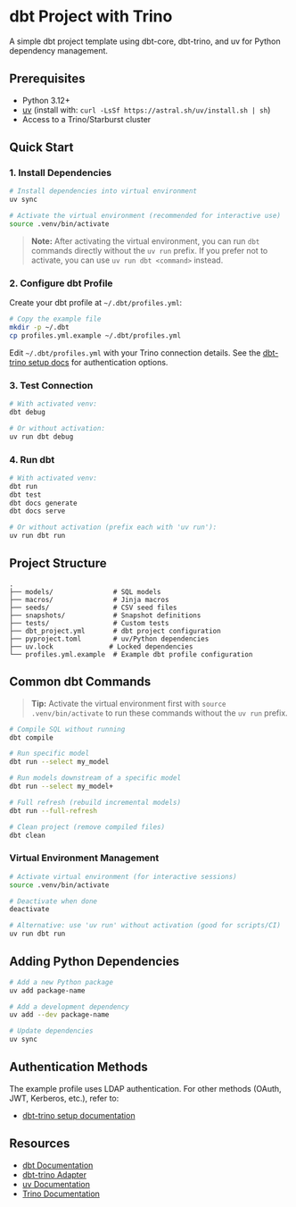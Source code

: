 # dbt Project with Trino

A simple dbt project template using dbt-core, dbt-trino, and uv for Python dependency management.

## Prerequisites

- Python 3.12+
- [uv](https://github.com/astral-sh/uv) (install with: `curl -LsSf https://astral.sh/uv/install.sh | sh`)
- Access to a Trino/Starburst cluster

## Quick Start

### 1. Install Dependencies

```bash
# Install dependencies into virtual environment
uv sync

# Activate the virtual environment (recommended for interactive use)
source .venv/bin/activate
```

> **Note:** After activating the virtual environment, you can run `dbt` commands directly without the `uv run` prefix. If you prefer not to activate, you can use `uv run dbt <command>` instead.

### 2. Configure dbt Profile

Create your dbt profile at `~/.dbt/profiles.yml`:

```bash
# Copy the example file
mkdir -p ~/.dbt
cp profiles.yml.example ~/.dbt/profiles.yml
```

Edit `~/.dbt/profiles.yml` with your Trino connection details. See the [dbt-trino setup docs](https://docs.getdbt.com/docs/core/connect-data-platform/trino-setup) for authentication options.

### 3. Test Connection

```bash
# With activated venv:
dbt debug

# Or without activation:
uv run dbt debug
```

### 4. Run dbt

```bash
# With activated venv:
dbt run
dbt test
dbt docs generate
dbt docs serve

# Or without activation (prefix each with 'uv run'):
uv run dbt run
```

## Project Structure

```
.
├── models/               # SQL models
├── macros/               # Jinja macros
├── seeds/                # CSV seed files
├── snapshots/            # Snapshot definitions
├── tests/                # Custom tests
├── dbt_project.yml       # dbt project configuration
├── pyproject.toml        # uv/Python dependencies
├── uv.lock              # Locked dependencies
└── profiles.yml.example  # Example dbt profile configuration
```

## Common dbt Commands

> **Tip:** Activate the virtual environment first with `source .venv/bin/activate` to run these commands without the `uv run` prefix.

```bash
# Compile SQL without running
dbt compile

# Run specific model
dbt run --select my_model

# Run models downstream of a specific model
dbt run --select my_model+

# Full refresh (rebuild incremental models)
dbt run --full-refresh

# Clean project (remove compiled files)
dbt clean
```

### Virtual Environment Management

```bash
# Activate virtual environment (for interactive sessions)
source .venv/bin/activate

# Deactivate when done
deactivate

# Alternative: use 'uv run' without activation (good for scripts/CI)
uv run dbt run
```

## Adding Python Dependencies

```bash
# Add a new Python package
uv add package-name

# Add a development dependency
uv add --dev package-name

# Update dependencies
uv sync
```

## Authentication Methods

The example profile uses LDAP authentication. For other methods (OAuth, JWT, Kerberos, etc.), refer to:
- [dbt-trino setup documentation](https://docs.getdbt.com/docs/core/connect-data-platform/trino-setup)

## Resources

- [dbt Documentation](https://docs.getdbt.com/)
- [dbt-trino Adapter](https://github.com/starburstdata/dbt-trino)
- [uv Documentation](https://github.com/astral-sh/uv)
- [Trino Documentation](https://trino.io/docs/)

